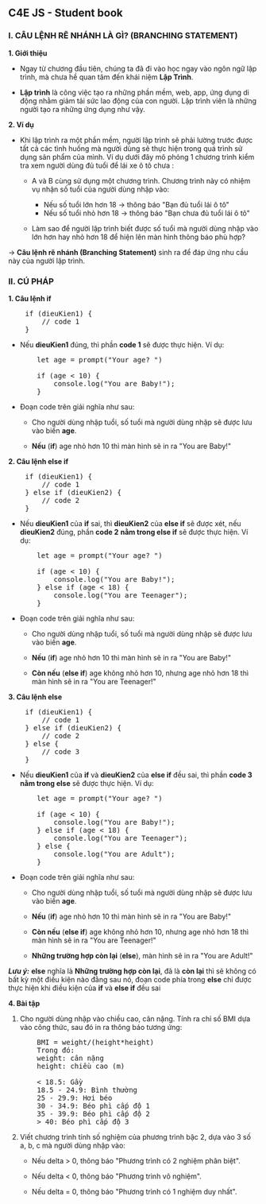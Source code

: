 ## C4E JS - Student book

### I. CÂU LỆNH RẼ NHÁNH LÀ GÌ? (BRANCHING STATEMENT)
**1. Giới thiệu**

-   Ngay từ chương đầu tiên, chúng ta đã đi vào học ngay vào ngôn ngữ lập trình, mà chưa hề quan tâm đến khái niệm **Lập Trình**.

-   **Lập trình** là công việc tạo ra những phần mềm, web, app, ứng dụng di động nhằm giảm tải sức lao động của con người. Lập trình viên là những người tạo ra những ứng dụng như vậy.

**2. Ví dụ**
-   Khi lập trình ra một phần mềm, người lập trình sẽ phải lường trước được tất cả các tình huống mà người dùng sẽ thực hiện trong quá trình sử dụng sản phẩm của mình. Ví dụ dưới đây mô phỏng 1 chương trình kiểm tra xem người dùng đủ tuổi để lái xe ô tô chưa :  

    -   A và B cùng sử dụng một chương trình. Chương trình này có nhiệm vụ nhận số tuổi của người dùng nhập vào:
        -   Nếu số tuổi lớn hơn 18 &rarr; thông báo "Bạn đủ tuổi lái ô tô"
        -   Nếu số tuổi nhỏ hơn 18 &rarr; thông báo "Bạn chưa đủ tuổi lái ô tô"

    -   Làm sao để người lập trình biết được số tuổi mà người dùng nhập vào lớn hơn hay nhỏ hơn 18 để hiện lên màn hình thông báo phù hợp?


&rarr; **Câu lệnh rẽ nhánh (Branching Statement)** sinh ra để đáp ứng nhu cầu này của người lập trình.

### II. CÚ PHÁP

**1. Câu lệnh if**  

<pre>
    if (dieuKien1) {
        // code 1
    }
</pre>

-   Nếu **dieuKien1** đúng, thì phần **code 1** sẽ được thực hiện. Ví dụ:

    <pre>
        let age = prompt("Your age? ")
        
        if (age < 10) {
            console.log("You are Baby!");
        } 
    </pre>

-   Đoạn code trên giải nghĩa như sau:  
    -   Cho người dùng nhập tuổi, số tuổi mà người dùng nhập sẽ được lưu vào biến **age**.

    -   **Nếu** (**if**) age nhỏ hơn 10 thì màn hình sẽ in ra "You are Baby!"

**2. Câu lệnh else if**
<pre>
    if (dieuKien1) {
        // code 1
    } else if (dieuKien2) {
        // code 2
    }
</pre>
-   Nếu **dieuKien1** của **if** sai, thì **dieuKien2** của **else if** sẽ được xét, nếu **dieuKien2** đúng, phần **code 2** **nằm trong else if** sẽ được thực hiện. Ví dụ:
    <pre>
        let age = prompt("Your age? ")
        
        if (age < 10) {
            console.log("You are Baby!");
        } else if (age < 18) {
            console.log("You are Teenager");
        }
    </pre>

-   Đoạn code trên giải nghĩa như sau:  
    -   Cho người dùng nhập tuổi, số tuổi mà người dùng nhập sẽ được lưu vào biến **age**.

    -   **Nếu** (**if**) age nhỏ hơn 10 thì màn hình sẽ in ra "You are Baby!"

    -   **Còn nếu** (**else if**) age không nhỏ hơn 10, nhưng age nhỏ hơn 18 thì màn hình sẽ in ra "You are Teenager!"

**3. Câu lệnh else** 
<pre>
    if (dieuKien1) {
        // code 1
    } else if (dieuKien2) {
        // code 2
    } else {
        // code 3
    }
</pre>
-   Nếu **dieuKien1** của **if** và **dieuKien2** của **else if** đều sai, thì phần **code 3** **nằm trong else** sẽ được thực hiện. Ví dụ:
    <pre>
        let age = prompt("Your age? ")
        
        if (age < 10) {
            console.log("You are Baby!");
        } else if (age < 18) {
            console.log("You are Teenager");
        } else {
            console.log("You are Adult");
        }
    </pre>

-   Đoạn code trên giải nghĩa như sau:  
    -   Cho người dùng nhập tuổi, số tuổi mà người dùng nhập sẽ được lưu vào biến **age**.

    -   **Nếu** (**if**) age nhỏ hơn 10 thì màn hình sẽ in ra "You are Baby!"

    -   **Còn nếu** (**else if**) age không nhỏ hơn 10, nhưng age nhỏ hơn 18 thì màn hình sẽ in ra "You are Teenager!"

    -   **Những trường hợp còn lại** (**else**), màn hình sẽ in ra "You are Adult!"



***Lưu ý:*** **else** nghĩa là **Những trường hợp còn lại**, đã là **còn lại** thì sẽ không có bất kỳ một điều kiện nào đằng sau nó, đoạn code phía trong **else** chỉ được thực hiện khi điều kiện của **if** và **else if** đều sai


**4. Bài tập**  
1.  Cho người dùng nhập vào chiều cao, cân nặng. Tính ra chỉ số BMI dựa vào công thức, sau đó in ra thông báo tương ứng:  
    <pre>
        BMI = weight/(height*height)
        Trong đó:
        weight: cân nặng
        height: chiều cao (m)
        
        < 18.5: Gầy
        18.5 - 24.9: Bình thường
        25 - 29.9: Hơi béo
        30 - 34.9: Béo phì cấp độ 1
        35 - 39.9: Béo phì cấp độ 2
        > 40: Béo phì cấp độ 3
    </pre>

2.  Viết chương trình tính số nghiệm của phương trình bậc 2, dựa vào 3 số a, b, c mà người dùng nhập vào:  

    -   Nếu delta > 0, thông báo "Phương trình có 2 nghiệm phân biệt".

    -   Nếu delta < 0, thông báo "Phương trình vô nghiệm".

    -   Nếu delta = 0, thông báo "Phương trình có 1 nghiệm duy nhất".

